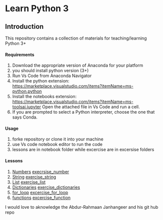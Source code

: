 # Learn Python 3
## Introduction
This repository contains a collection of materials for teaching/learning Python 3+ 
#### Requirements
1. Download the appropriate version of Anaconda for your platform
2. you should install python version (3+)
3. Run Vs Code from Anaconda Navigator
4. Install the python extension:  https://marketplace.visualstudio.com/items?itemName=ms-python.python
5. Install the notebooks extension: https://marketplace.visualstudio.com/items?itemName=ms-toolsai.jupyter
Open the attached file in Vs Code and run a cell.
6. If you are prompted to select a Python interpreter, choose the one that says Conda. 

#### Usage
1. forke repository or clone it into your machine 
2. use Vs code notebook editor to run the code 
3. lessons are in notebook folder while excercise are in excersise folders

#### Lessons 
1. [Numbers](https://github.com/Developers-Institute-Classrooms/07-learningPython/blob/main/notebook/Numbers.ipynb)    [execrsise_number](https://github.com/Developers-Institute-Classrooms/07-learningPython/blob/main/exercises/Numbers_exercise.ipynb)
2. [String](https://github.com/Developers-Institute-Classrooms/07-learningPython/blob/main/notebook/String.ipynb)    [exercise_string](https://github.com/Developers-Institute-Classrooms/07-learningPython/blob/main/exercises/String_exercise.ipynb)
3. [List](https://github.com/Developers-Institute-Classrooms/07-learningPython/blob/main/notebook/lists.ipynb)   [exercise_list](https://github.com/Developers-Institute-Classrooms/07-learningPython/blob/main/exercises/lists_exercise.ipynb)
4. [Dictionaries](https://github.com/Developers-Institute-Classrooms/07-learningPython/blob/main/notebook/dictionaries.ipynb)    [exercise_dictionaries](https://github.com/Developers-Institute-Classrooms/07-learningPython/blob/main/exercises/dictionaries_exercise.ipynb)
5. [for_loop](https://github.com/Developers-Institute-Classrooms/07-learningPython/blob/main/notebook/for_loops.ipynb)   [excercise_for_loop](https://github.com/Developers-Institute-Classrooms/07-learningPython/blob/main/exercises/for_loops_exercise.ipynb)
6. [functions](https://github.com/Developers-Institute-Classrooms/07-learningPython/blob/main/notebook/functions.ipynb)   [excercise_function](https://github.com/Developers-Institute-Classrooms/07-learningPython/blob/main/exercises/functions_exercise.ipynb)


I would love to aknowledge the Abdur-Rahmaan Janhangeer and his git hub repo 
